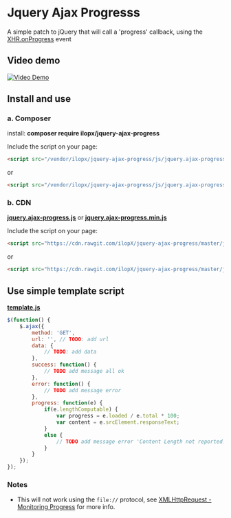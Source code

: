 # Jquery Ajax Progresss

A simple patch to jQuery that will call a 'progress' callback, using the 
[XHR.onProgress](https://developer.mozilla.org/en-US/docs/DOM/XMLHttpRequest/Using_XMLHttpRequest#Monitoring_progress) event

## Video demo

[![Video Demo](http://img.youtube.com/vi/w_NMJrOb7n4/0.jpg)](http://www.youtube.com/watch?v=w_NMJrOb7n4)


## Install and use
### a. Composer
install: **composer require ilopx/jquery-ajax-progress**

Include the script on your page:
```html
<script src="/vendor/ilopx/jquery-ajax-progress/js/jquery.ajax-progress.js"></script>
```
or
```html
<script src="/vendor/ilopx/jquery-ajax-progress/js/jquery.ajax-progress.min.js"></script>
```

### b. CDN
[**jquery.ajax-progress.js**](https://cdn.rawgit.com/ilopX/jquery-ajax-progress/master/js/jquery.ajax-progress.js) 
or
[**jquery.ajax-progress.min.js**](https://cdn.rawgit.com/ilopX/jquery-ajax-progress/master/js/jquery.ajax-progress.min.js) 


Include the script on your page:
```html
<script src="https://cdn.rawgit.com/ilopX/jquery-ajax-progress/master/js/jquery.ajax-progress.js"></script>
```
or
```html
<script src="https://cdn.rawgit.com/ilopX/jquery-ajax-progress/master/js/jquery.ajax-progress.min.js"></script>
```


## Use simple template script
[**template.js**](https://github.com/ilopX/jquery-ajax-progress/blob/master/js/template.js) 

```javascript
$(function() {
    $.ajax({
        method: 'GET',
        url: '', // TODO: add url
        data: {
            // TODO: add data
        },
        success: function() {
            // TODO add message all ok
        },
        error: function() {
            // TODO add message error
        },
        progress: function(e) {
            if(e.lengthComputable) {
                var progress = e.loaded / e.total * 100;
                var content = e.srcElement.responseText;
            }
            else {
                // TODO add message error 'Content Length not reported!';
            }
        }
    });
});
```

### Notes

 - This will not work using the `file://` protocol, see [XMLHttpRequest - Monitoring Progress](https://developer.mozilla.org/en-US/docs/DOM/XMLHttpRequest/Using_XMLHttpRequest#Monitoring_progress) for more info.